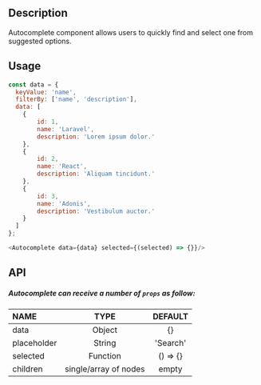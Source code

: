 
## Description

Autocomplete component allows users to quickly find and select one from suggested options.

## Usage

```js
const data = {
  keyValue: 'name',
  filterBy: ['name', 'description'],
  data: [
    {
        id: 1,
        name: 'Laravel',
        description: 'Lorem ipsum dolor.'
    },
    {
        id: 2,
        name: 'React',
        description: 'Aliquam tincidunt.'
    },
    {
        id: 3,
        name: 'Adonis',
        description: 'Vestibulum auctor.'
    }
  ]
};

<Autocomplete data={data} selected={(selected) => {}}/>
```

## API

#####  Autocomplete can receive a number of `props` as follow:
| NAME   | TYPE | DEFAULT | 
| :---  | :---:  | :---: | 
| data | Object | {} |
| placeholder | String | 'Search' |
| selected | Function | () => {} | 
| children | single/array of nodes | empty | 





